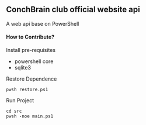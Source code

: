 ## ConchBrain club official website api

A web api base on PowerShell

#### How to Contribute?

Install pre-requisites

- powershell core
- sqlite3


Restore Dependence

```pwsh
pwsh restore.ps1
```

Run Project

```pwsh
cd src
pwsh -noe main.ps1
```
